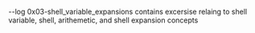 --log
0x03-shell_variable_expansions contains excersise relaing to shell variable, shell, arithemetic, and shell expansion concepts
